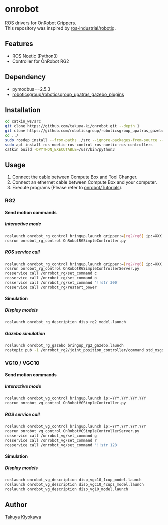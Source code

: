 # onrobot
ROS drivers for OnRobot Grippers.\
This repository was inspired by [ros-industrial/robotiq](https://github.com/ros-industrial/robotiq).

## Features
* ROS Noetic (Python3)
* Controller for OnRobot RG2

## Dependency
* pymodbus==2.5.3
* [roboticsgroup/roboticsgroup_upatras_gazebo_plugins](https://github.com/roboticsgroup/roboticsgroup_upatras_gazebo_plugins.git)

## Installation
```bash
cd catkin_ws/src
git clone https://github.com/takuya-ki/onrobot.git --depth 1
git clone https://github.com/roboticsgroup/roboticsgroup_upatras_gazebo_plugins.git --depth 1
cd ../
sudo rosdep install --from-paths ./src --ignore-packages-from-source --rosdistro noetic -y --os=ubuntu:jammy -y
sudo apt install ros-noetic-ros-control ros-noetic-ros-controllers
catkin build -DPYTHON_EXECUTABLE=/usr/bin/python3
```

## Usage
1. Connect the cable between Compute Box and Tool Changer.
2. Connect an ethernet cable between Compute Box and your computer.
3. Execute programs (Please refer to [onrobot/Tutorials](http://wiki.ros.org/onrobot/Tutorials)).

### RG2
#### Send motion commands
##### Interactive mode
```bash
roslaunch onrobot_rg_control bringup.launch gripper:=[rg2/rg6] ip:=XXX.XXX.XXX.XXX
rosrun onrobot_rg_control OnRobotRGSimpleController.py
```

##### ROS service call
```bash
roslaunch onrobot_rg_control bringup.launch gripper:=[rg2/rg6] ip:=XXX.XXX.XXX.XXX
rosrun onrobot_rg_control OnRobotRGSimpleControllerServer.py
rosservice call /onrobot_rg/set_command c
rosservice call /onrobot_rg/set_command o
rosservice call /onrobot_rg/set_command '!!str 300'
rosservice call /onrobot_rg/restart_power
```

#### Simulation
##### Display models
```bash
roslaunch onrobot_rg_description disp_rg2_model.launch
```

##### Gazebo simulation
```bash
roslaunch onrobot_rg_gazebo bringup_rg2_gazebo.launch
rostopic pub -1 /onrobot_rg2/joint_position_controller/command std_msgs/Float64 "data: 0.5"
```

### VG10 / VGC10
#### Send motion commands
##### Interactive mode
```bash
roslaunch onrobot_vg_control bringup.launch ip:=YYY.YYY.YYY.YYY
rosrun onrobot_vg_control OnRobotVGSimpleController.py
```

##### ROS service call
```bash
roslaunch onrobot_vg_control bringup.launch ip:=YYY.YYY.YYY.YYY
rosrun onrobot_vg_control OnRobotVGSimpleControllerServer.py
rosservice call /onrobot_vg/set_command g
rosservice call /onrobot_vg/set_command r
rosservice call /onrobot_vg/set_command '!!str 128'
```

#### Simulation
##### Display models
```bash
roslaunch onrobot_vg_description disp_vgc10_1cup_model.launch
roslaunch onrobot_vg_description disp_vgc10_4cups_model.launch
roslaunch onrobot_vg_description disp_vg10_model.launch
```

## Author
[Takuya Kiyokawa](https://takuya-ki.github.io/)

